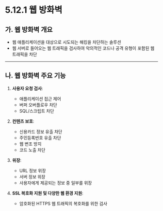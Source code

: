 # 5.12.1 웹 방화벽

## 가. 웹 방화벽 개요
- 웹 애플리케이션을 대상으로 시도되는 해킹을 차단하는 솔루션
- 웹 서버로 들어오는 웹 트래픽을 검사하여 악의적인 코드나 공격 유형이 포함된 웹 트래픽을 차단

---

## 나. 웹 방화벽 주요 기능
1. **사용자 요청 검사**:
   - 애플리케이션 접근 제어
   - 버퍼 오버플로우 차단
   - SQL/스크립트 차단

2. **컨텐츠 보호**:
   - 신용카드 정보 유출 차단
   - 주민등록번호 유출 차단
   - 웹 변조 방지
   - 코드 노출 차단

3. **위장**:
   - URL 정보 위장
   - 서버 정보 위장
   - 사용자에게 제공되는 정보 중 일부를 위장

4. **SSL 복호화 지원 및 다양한 웹 환경 지원**:
   - 암호화된 HTTPS 웹 트래픽의 복호화를 위한 검사
